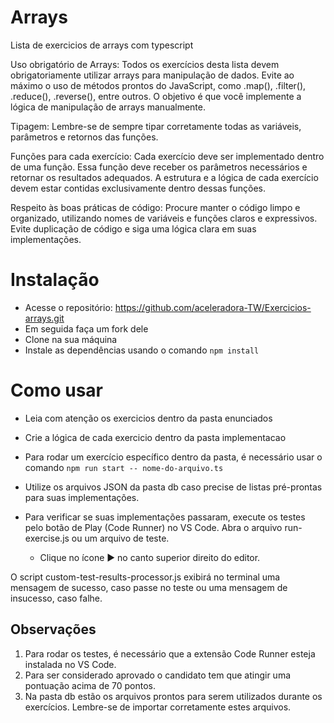# Arrays

Lista de exercicios de arrays com typescript

Uso obrigatório de Arrays: Todos os exercícios desta lista devem obrigatoriamente utilizar arrays para manipulação de dados. Evite ao máximo o uso de métodos prontos do JavaScript, como .map(), .filter(), .reduce(), .reverse(), entre outros. O objetivo é que você implemente a lógica de manipulação de arrays manualmente.

Tipagem: Lembre-se de sempre tipar corretamente todas as variáveis, parâmetros e retornos das funções. 

Funções para cada exercício: Cada exercício deve ser implementado dentro de uma função. Essa função deve receber os parâmetros necessários e retornar os resultados adequados. A estrutura e a lógica de cada exercício devem estar contidas exclusivamente dentro dessas funções.

Respeito às boas práticas de código: Procure manter o código limpo e organizado, utilizando nomes de variáveis e funções claros e expressivos. Evite duplicação de código e siga uma lógica clara em suas implementações.

# Instalação

- Acesse o repositório: https://github.com/aceleradora-TW/Exercicios-arrays.git
- Em seguida faça um fork dele
- Clone na sua máquina
- Instale as dependências usando o comando ``npm install``

# Como usar

- Leia com atenção os exercicios dentro da pasta enunciados 
- Crie a lógica de cada exercicio dentro da pasta implementacao
- Para rodar um exercício específico dentro da pasta, é necessário usar o comando ``npm run start -- nome-do-arquivo.ts``

- Utilize os arquivos JSON da pasta db caso precise de listas pré-prontas para suas implementações.

- Para verificar se suas implementações passaram, execute os testes pelo botão de Play (Code Runner) no VS Code.
Abra o arquivo run-exercise.js ou um arquivo de teste.

  - Clique no ícone ▶ no canto superior direito do editor.

   
O script custom-test-results-processor.js exibirá no terminal uma mensagem de sucesso, caso passe no teste ou uma mensagem de insucesso, caso falhe.


## Observações

1) Para rodar os testes, é necessário que a extensão Code Runner esteja instalada no VS Code.
2) Para ser considerado aprovado o candidato tem que atingir uma pontuação acima de 70 pontos.
3) Na pasta db estão os arquivos prontos para serem utilizados durante os exercícios. Lembre-se de importar corretamente estes arquivos.
